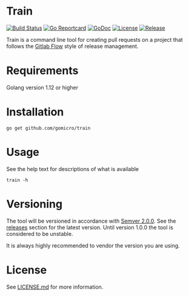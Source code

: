 # Train
[![Build Status](https://travis-ci.org/gomicro/train.svg)](https://travis-ci.org/gomicro/train)
[![Go Reportcard](https://goreportcard.com/badge/github.com/gomicro/train)](https://goreportcard.com/report/github.com/gomicro/train)
[![GoDoc](https://godoc.org/github.com/gomicro/train?status.svg)](https://godoc.org/github.com/gomicro/train)
[![License](https://img.shields.io/github/license/gomicro/train.svg)](https://github.com/gomicro/train/blob/master/LICENSE.md)
[![Release](https://img.shields.io/github/release/gomicro/train.svg)](https://github.com/gomicro/train/releases/latest)

Train is a command line tool for creating pull requests on a project that follows the [Gitlab Flow](https://docs.gitlab.com/ee/workflow/gitlab_flow.html) style of release management.

# Requirements
Golang version 1.12 or higher

# Installation

```
go get github.com/gomicro/train
```

# Usage

See the help text for descriptions of what is available

```
train -h
```

# Versioning
The tool will be versioned in accordance with [Semver 2.0.0](http://semver.org).  See the [releases](https://github.com/gomicro/train/releases) section for the latest version.  Until version 1.0.0 the tool is considered to be unstable.

It is always highly recommended to vendor the version you are using.

# License
See [LICENSE.md](./LICENSE.md) for more information.
